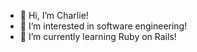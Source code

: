 - 👋 Hi, I’m Charlie!
- 👀 I’m interested in software engineering!
- 🌱 I’m currently learning Ruby on Rails!
<!---
liucharlie213/liucharlie213 is a ✨ special ✨ repository because its `README.md` (this file) appears on your GitHub profile.
You can click the Preview link to take a look at your changes.
--->
